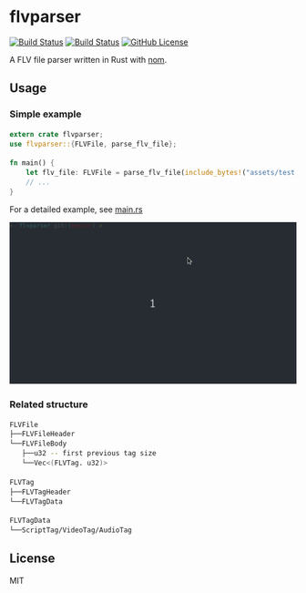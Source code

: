 # flvparser

[![Build Status](https://travis-ci.org/koushiro/flvparser.svg?branch=master)](https://travis-ci.org/koushiro/flvparser)
[![Build Status](https://ci.appveyor.com/api/projects/status/github/koushiro/flvparser?branch=master&svg=true)](https://ci.appveyor.com/project/koushiro/flvparser)
[![GitHub License](https://img.shields.io/github/license/koushiro/flvparser.svg)](https://github.com/koushiro/flvparser/blob/master/LICENSE)

A FLV file parser written in Rust with [nom](https://github.com/Geal/nom).

## Usage

### Simple example

```rust
extern crate flvparser;
use flvparser::{FLVFile, parse_flv_file};

fn main() {
    let flv_file: FLVFile = parse_flv_file(include_bytes!("assets/test.flv")).unwrap().1;
    // ...
}
```

For a detailed example, see [main.rs](src/main.rs)

![](assets/usage.gif)

### Related structure

```bash
FLVFile
├──FLVFileHeader
└──FLVFileBody
   ├──u32 -- first previous tag size
   └──Vec<(FLVTag. u32)>
    
FLVTag
├──FLVTagHeader
└──FLVTagData

FLVTagData
└──ScriptTag/VideoTag/AudioTag

```

## License

MIT